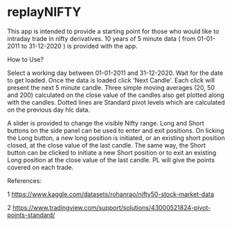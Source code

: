 # replayNIFTY

This app is intended to provide a starting point for those who would like to intraday trade in nifty derivatives. 10 years of 5 minute data ( from 01-01-2011 to 31-12-2020 ) is provided with the app. 

How to Use?

Select a working day  between 01-01-2011 and 31-12-2020. Wait for the date to get loaded. Once the data is loaded click 'Next Candle'. 
Each click will present the next 5 minute candle. Three simple moving averages (20, 50 and 200) calculated on the close value of the candles also get plotted along with the candles. Dotted lines are Standard pivot levels which are calculated on the previous day hlc data.

A slider is provided to change the visible Nifty range. Long and Short buttons on the side panel can be used to enter and exit positions. On licking the Long button, a new long position is initiated, or an existing short position closed, at the close value of the last candle. The same way, the Short button can be clicked to initiate a new Short position or to exit an existing Long position at the close value of the last candle. PL will give the points covered on each trade. 

References:

1 https://www.kaggle.com/datasets/rohanrao/nifty50-stock-market-data

2 https://www.tradingview.com/support/solutions/43000521824-pivot-points-standard/
